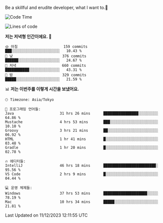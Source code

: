 Be a skillful and erudite developer, what I want to.👶

<!--START_SECTION:waka-->
![Code Time](http://img.shields.io/badge/Code%20Time-343%20hrs%205%20mins-blue)

![Lines of code](https://img.shields.io/badge/%EC%A0%80%EB%8A%94%20%EC%97%AC%ED%83%9C%EA%B9%8C%EC%A7%80%20-744.9%20thousand%20%EC%A4%84%EC%9D%98%20%EC%BD%94%EB%93%9C%EB%A5%BC%20%EC%9E%91%EC%84%B1%ED%96%88%EC%96%B4%EC%9A%94.-blue)

**저는 저녁형 인간이에요. 🦉** 

```text
🌞 아침                     159 commits         ███░░░░░░░░░░░░░░░░░░░░░░   10.43 % 
🌆 낮　                     376 commits         ██████░░░░░░░░░░░░░░░░░░░   24.67 % 
🌃 저녁                     660 commits         ███████████░░░░░░░░░░░░░░   43.31 % 
🌙 밤　                     329 commits         █████░░░░░░░░░░░░░░░░░░░░   21.59 % 
```


📊 **저는 이번주를 이렇게 시간을 보냈어요.** 

```text
🕑︎ Timezone: Asia/Tokyo

💬 프로그래밍 언어들: 
Java                     31 hrs 26 mins      ████████████████░░░░░░░░░   64.86 % 
Mustache                 4 hrs 53 mins       ███░░░░░░░░░░░░░░░░░░░░░░   10.10 % 
Groovy                   3 hrs 21 mins       ██░░░░░░░░░░░░░░░░░░░░░░░   06.92 % 
HTML                     1 hr 41 mins        █░░░░░░░░░░░░░░░░░░░░░░░░   03.48 % 
Gradle                   1 hr 20 mins        █░░░░░░░░░░░░░░░░░░░░░░░░   02.78 % 

🔥 에디터들: 
IntelliJ                 46 hrs 18 mins      ████████████████████████░   95.56 % 
VS Code                  2 hrs 9 mins        █░░░░░░░░░░░░░░░░░░░░░░░░   04.44 % 

💻 운영 체제들: 
Windows                  37 hrs 53 mins      ████████████████████░░░░░   78.19 % 
Mac                      10 hrs 34 mins      █████░░░░░░░░░░░░░░░░░░░░   21.81 % 
```


 Last Updated on 11/12/2023 12:11:55 UTC
<!--END_SECTION:waka-->
